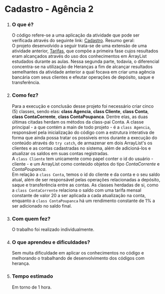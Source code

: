 # Cadastro - Agência 2

1. ### O que é?  
    O código refere-se a uma aplicação da atividade que pode ser verificada através do seguinte link:
    [Cadastro](https://github.com/qxcodepoo/arcade/blob/master/base/013/Readme.md).
    Resumo geral:  
    O projeto desenvolvido a seguir trata-se de uma extensão de uma atividade anterior, [Tarifas](https://github.com/qxcodepoo/arcade/blob/master/base/007/Readme.md), que compõe a primeira fase cujos resultados eram alcançados através do uso dos conhecimentos em ArrayList estudados durante as aulas. Nessa segunda parte, todavia, o diferencial concentra-se na utilização de Heranças a fim de alcançar resultados semelhantes da atividade anterior a qual focava em criar uma agência bancária com seus clientes e efeutar operações de depósito, saque e transferência.

2. ### Como fez?
    Para a execução e conclusão desse projeto foi necessário criar cinco (5) classes, sendo elas: **class Agencia**, **class Cliente**, **class Conta**, **class ContaCorrente**, **class ContaPoupanca**. Dentre elas, as duas últimas citadas herdam os métodos da class-pai Conta.
    A classe principal - a que contém a main de todo projeto - é a ```class Agencia```, responsável pela inicialização do código com a estrutura interativa de forma que ainda possa tratar os possíveis erros durante a execução do conteúdo através do ```try catch```, de armazenar em dois ArrayList's os clientes e as contas cadastradas no sistema, além de adicioná-los e atualizar os saldos em suas contas registradas.  
    A ```class Cliente``` tem unicamente como papel conter o id do usuário - cliente - e um ArrayList como conteúdo objetos do tipo *ContaCorrente* e *ContaPoupanca*.  
    Em relação a ```class Conta```, temos o id do cliente e da conta e o seu saldo atual, além de ser responsável pelas operações relacionadas a depósito, saque e transferência entre as contas. As classes herdadas de si, como a ```class ContaCorrente``` relaciona o saldo com uma tarifa mensal constante de valor 20 a ser aplicada a cada atualização na conta, enquanto a ```class ContaPoupanca``` há um rendimento constante de 1% a ser adicionado no saldo final.
    

3. ### Com quem fez?
    O trabalho foi realizado individualmente.
4. ### O que aprendeu e dificuldades?
    Sem muita dificuldade em aplicar os conhecimentos no código e melhorando o trabalhando de desenvolvimento dos códigos com herança.

5. ### Tempo estimado
    Em torno de 1 hora.